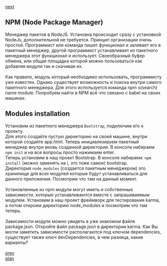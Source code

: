 <a href="04.md">next</a>

<h2>NPM (Node Package Manager)</h2>

<div>
Менеджер пакетов в NodeJS. Установка происходит сразу с установкой NodeJs, дополнительной не требуется.
Принцип организации очень простой. Программист или команда пишет функционал и заливает его в пакетный менеджер,
другой программист устанавливает из пакетного менеджера этот функционал и использует. Своеобразный буфер обмена,
или общая площадка которой можно пользоваться как добавляя модули так и скачивая их.
</div>

<br/>

<div>
Как правило, модуль который необходимо использовать, программисту уже известен.
Однако существует возможность и поиска внутри самого пакетного менеджера.
Для этого используется команда npm s(search) name module.
Попробуем найти в NPM всё что связано с babel на своих машинах.
<br/>
</div>

<div>
<h2>
Modules installation
</h2>
Установим из пакетного менеджера <code>Bootstrap</code>, подключим его к проекту.<br/>
Для этого создайте пустую директорию на своей машине, внутри которой создайте app.html.
Теперь инициализируем пакетный менеджер внутри вновь созданной директории.
В консоле набираем <code>npm init</code> и на все вопросы просто нажимаем enter.<br/>
Теперь установим в наш проект Bootstrap. В консоле набираем: <code>npm install</code> (можно заменять на i, это тоже самое) bootstrap.
<br/>
</div>

<div>
Директория <code>node_modules</code> (создается пакетным менеджером) это хранилище для всех модулей которые будут устанавливаться для данного приложения.
Посмотрим что там на данный момент.
<br/>
<br/>
</div>

<div>
Установленные из npm модули могут иметь и собственные зависимости, которые устанавливаются вместе с запрашиваемым модулем.
Установим в наш проект фреймворк для тестирования karma, а потом откроем директорию node_modules и посмотрим что там теперь.
<br/>
<br/>
</div>

<div>
Зависимости модуля можно увидеть в уже знакомом файле package.json. Откройте файл package.json в директории karma.
Как Вы могли заметить зависимости располагаются под ключом dependencies, существует также ключ devDependencies,
в чем разница, какие варианты?
<br/>
</div>


<br/>
<a href="02.md">prev</a>
<br/>
<a href="00.md">plan</a>
